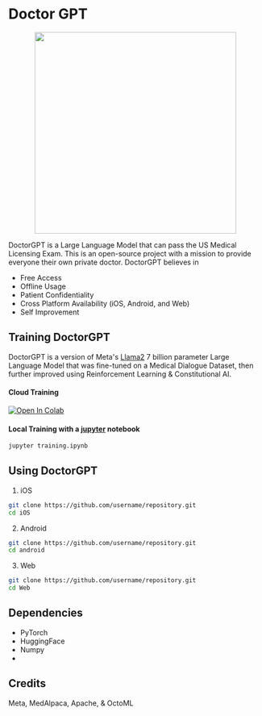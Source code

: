 # Doctor GPT
<p align="center">

<img src="https://i.imgur.com/18jVWiV.png" width="400" height="400">
</p>

DoctorGPT is a Large Language Model that can pass the US Medical Licensing Exam. This is an open-source project with a mission to provide everyone their own private doctor. DoctorGPT believes in

- Free Access 
- Offline Usage 
- Patient Confidentiality
- Cross Platform Availability (iOS, Android, and Web)
- Self Improvement 

## Training DoctorGPT

DoctorGPT is a version of Meta's [Llama2](https://ai.meta.com/llama/) 7 billion parameter Large Language Model that was fine-tuned on a Medical Dialogue Dataset, then further improved using Reinforcement Learning & Constitutional AI. 

#### Cloud Training

[![Open In Colab](https://colab.research.google.com/assets/colab-badge.svg)](https://colab.research.google.com/path/to/your/notebook)

#### Local Training with a [jupyter](https://jupyter.org/install) notebook

```bash
jupyter training.ipynb
```

## Using DoctorGPT

1. iOS

```bash
git clone https://github.com/username/repository.git
cd iOS
```
  
2. Android

```bash
git clone https://github.com/username/repository.git
cd android
```

3. Web

```bash
git clone https://github.com/username/repository.git
cd Web
```


 

## Dependencies
- PyTorch
- HuggingFace
- Numpy
- 


## Credits

Meta, MedAlpaca, Apache, & OctoML 
